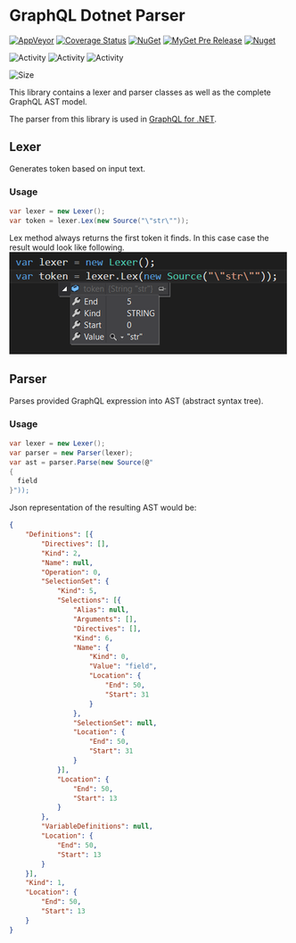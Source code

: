 # GraphQL Dotnet Parser
[![AppVeyor](https://img.shields.io/appveyor/ci/graphql-dotnet-ci/parser.svg)](https://ci.appveyor.com/project/graphql-dotnet-ci/parser)
[![Coverage Status](https://coveralls.io/repos/github/graphql-dotnet/parser/badge.svg?branch=master)](https://coveralls.io/github/graphql-dotnet/parser?branch=master)
[![NuGet](https://img.shields.io/nuget/v/GraphQL-Parser.svg)](https://www.nuget.org/packages/GraphQL-Parser)
[![MyGet Pre Release](https://img.shields.io/myget/graphql-dotnet/vpre/GraphQL-Parser?label=myget)](https://www.myget.org/F/graphql-dotnet/api/v3/index.json)
[![Nuget](https://img.shields.io/nuget/dt/GraphQL-Parser)](https://www.nuget.org/packages/GraphQL-Parser)

![Activity](https://img.shields.io/github/commit-activity/w/graphql-dotnet/parser)
![Activity](https://img.shields.io/github/commit-activity/m/graphql-dotnet/parser)
![Activity](https://img.shields.io/github/commit-activity/y/graphql-dotnet/parser)

![Size](https://img.shields.io/github/repo-size/graphql-dotnet/parser)

This library contains a lexer and parser classes as well as the complete GraphQL AST model.

The parser from this library is used in [GraphQL for .NET](https://github.com/graphql-dotnet/graphql-dotnet).

## Lexer
Generates token based on input text.
### Usage
```csharp
var lexer = new Lexer();
var token = lexer.Lex(new Source("\"str\""));
```
Lex method always returns the first token it finds. In this case case the result would look like following.
![lexer example](assets/lexer-example.png)

## Parser
Parses provided GraphQL expression into AST (abstract syntax tree).
### Usage
```csharp
var lexer = new Lexer();
var parser = new Parser(lexer);
var ast = parser.Parse(new Source(@"
{
  field
}"));
```
Json representation of the resulting AST would be:
```json
{
	"Definitions": [{
		"Directives": [],
		"Kind": 2,
		"Name": null,
		"Operation": 0,
		"SelectionSet": {
			"Kind": 5,
			"Selections": [{
				"Alias": null,
				"Arguments": [],
				"Directives": [],
				"Kind": 6,
				"Name": {
					"Kind": 0,
					"Value": "field",
					"Location": {
						"End": 50,
						"Start": 31
					}
				},
				"SelectionSet": null,
				"Location": {
					"End": 50,
					"Start": 31
				}
			}],
			"Location": {
				"End": 50,
				"Start": 13
			}
		},
		"VariableDefinitions": null,
		"Location": {
			"End": 50,
			"Start": 13
		}
	}],
	"Kind": 1,
	"Location": {
		"End": 50,
		"Start": 13
	}
}
```
